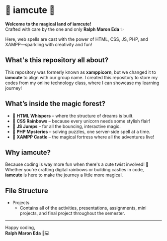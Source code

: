 # 🦄 iamcute 🦄

**Welcome to the magical land of iamcute!**  
Crafted with care by the one and only **Ralph Maron Eda** ✨

Here, web spells are cast with the power of HTML, CSS, JS, PHP, and XAMPP—sparkling with creativity and fun!

## What's this repository all about?

This repository was formerly known as **xamppicorn**, but we changed it to **iamcute** to align with our group name. I created this repository to store my codes from my online technology class, where I can showcase my learning journey!

## What’s inside the magic forest?

- 🌸 **HTML Whispers** – where the structure of dreams is built.
- 🎨 **CSS Rainbows** – because every unicorn needs some stylish flair!
- 🎯 **JS Jumps** – for all the bouncing, interactive magic.
- 🧩 **PHP Mysteries** – solving puzzles, one server-side spell at a time.
- 🏰 **XAMPP Castle** – the magical fortress where all the adventures live!

## Why iamcute?

Because coding is way more fun when there's a cute twist involved! 🦄 Whether you're crafting digital rainbows or building castles in code, **iamcute** is here to make the journey a little more magical.

## File Structure
- Projects
  - Contains all of the activities, presentations, assignments, mini projects, and final project throughout the semester. 

---

Happy coding,  
**Ralph Maron Eda** 🌈💻
